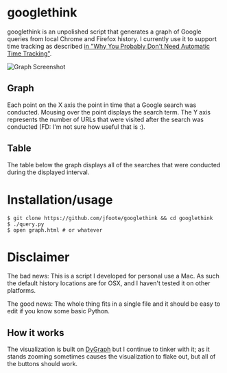 # googlethink

googlethink is an unpolished script that generates a graph of Google queries from local Chrome and Firefox history. I currently use it to support time tracking as described [in "Why You Probably Don't Need Automatic Time Tracking"](http://foote.pub/2015/01/22/automatic-time-tracking.html).

![Graph Screenshot](http://foote.pub/images/googlethink.png)

## Graph

Each point on the X axis the point in time that a Google search was conducted. Mousing over the point displays the search term. The Y axis represents the number of URLs that were visited after the search was conducted (FD: I'm not sure how useful that is :). 

## Table

The table below the graph displays all of the searches that were conducted during the displayed interval.

# Installation/usage

```
$ git clone https://github.com/jfoote/googlethink && cd googlethink
$ ./query.py
$ open graph.html # or whatever 
```

# Disclaimer

The bad news: This is a script I developed for personal use a Mac. As such the default history locations are for OSX, and I haven't tested it on other platforms.

The good news: The whole thing fits in a single file and it should be easy to edit if you know some basic Python.

## How it works

The visualization is built on [DyGraph](https://dygraph.com) but I continue to tinker with it; as it stands zooming sometimes causes the visualization to flake out, but all of the buttons should work.
